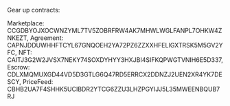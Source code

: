 Gear up contracts:

Marketplace: CCGDBYOJXOCWNZYML7TV5ZOBRFRW4AK7MHWLWGLFANPL7OHKW4ZNKEZT,
Agreement: CAPNJDDUWHHFTCYL67GNQOEH2YA72PZ6ZZXXHFELIGXTRSK5M5GV2YFC,
NFT: CAITJ3G2W2JVSX7NEKY74SOXDYHYY3HXJBI4SIFKQPWGTVNIH6E5D337,
Escrow: CDLXMQMUXGD44VD5D3GTLG6Q47RD5ERRCX2DDNZJ2UEN2XR4YK7DESCY,
PriceFeed: CBHB2UA7F4SHHK5UCIBDR2YTCG6ZZU3LHZPGYIJJ5L35MWEENBQUB7RJ